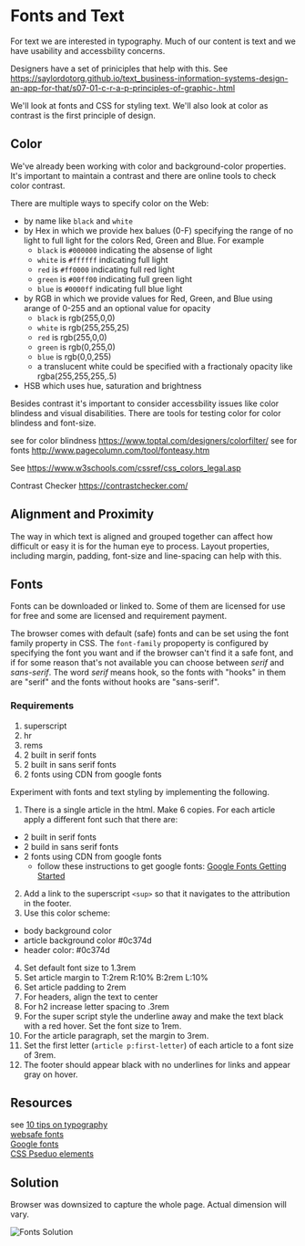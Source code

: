 # Fonts and Text

For text we are interested in typography.  Much of our content is text and we have usability and accessbility concerns.

Designers have a set of priniciples that help with this.  See
https://saylordotorg.github.io/text_business-information-systems-design-an-app-for-that/s07-01-c-r-a-p-principles-of-graphic-.html

We'll look at fonts and CSS for styling text.  We'll also look at color as contrast is the first principle of design.

## Color
We've already been working with color and background-color properties.  It's important to maintain a contrast and there are online tools to check color contrast.  

There are multiple ways to specify color on the Web:
  - by name like `black` and `white`
  - by Hex in which we provide hex balues (0-F) specifying the range of no light to full light for the colors Red, Green and Blue. For example 
    - `black` is `#000000` indicating the absense of light
    - `white` is `#ffffff` indicating full light
    - `red` is `#ff0000` indicating full red light
    - `green` is `#00ff00` indicating full green light
    - `blue` is `#0000ff` indicating full blue light
  - by RGB in which we provide values for Red, Green, and Blue using arange of 0-255 and an optional value for opacity
    - `black` is rgb(255,0,0)
    - `white` is rgb(255,255,25)
    - `red` is rgb(255,0,0) 
    - `green` is rgb(0,255,0) 
    - `blue` is  rgb(0,0,255)
    - a translucent white could be specified with a fractionaly opacity like rgba(255,255,255,.5)
  - HSB which uses hue, saturation and brightness

Besides contrast it's important to consider accessbility issues like color blindess and visual disabilities.  There are tools for testing color for color blindess and font-size.

see for color blindness https://www.toptal.com/designers/colorfilter/
see for fonts http://www.pagecolumn.com/tool/fonteasy.htm


See https://www.w3schools.com/cssref/css_colors_legal.asp 

Contrast Checker https://contrastchecker.com/

## Alignment and Proximity
The way in which text is aligned and grouped together can affect how difficult or easy it is for the human eye to process.  Layout properties, including margin, padding, font-size and line-spacing can help with this.

## Fonts
Fonts can be downloaded or linked to.  Some of them are licensed for use for free and some are licensed and requirement payment.

The browser comes with default (safe) fonts and can be set using the font family property in CSS.  The `font-family` propoperty is configured by specifying the font you want and if the browser can't find it a safe font, and if for some reason that's not available you can choose between *serif* and *sans-serif*.  The word *serif* means hook, so the fonts with "hooks" in them are "serif" and the fonts without hooks are "sans-serif".

### Requirements
1. superscript
1. hr
1. rems
1. 2 built in serif fonts
1. 2 built in sans serif fonts
1. 2 fonts using CDN from google fonts

Experiment with fonts and text styling by implementing the following.

1. There is a single article in the html.  Make 6 copies.  For each article apply a different font such that there are:
  - 2 built in serif fonts
  - 2 build in sans serif fonts
  - 2 fonts using CDN from google fonts
    - follow these instructions to get google fonts: [Google Fonts Getting Started](https://developers.google.com/fonts/docs/getting_started)
2. Add a link to the superscript `<sup>` so that it navigates to the attribution in the footer.
3. Use this color scheme:
  - body background color </a>
  - article background color #0c374d
  - header color: #0c374d
4. Set default font size to 1.3rem
5. Set article margin to T:2rem R:10% B:2rem L:10%
6. Set article padding to 2rem
7. For headers, align the text to center
8. For h2 increase letter spacing to .3rem
9. For the super script style the underline away and make the text black with a red hover. Set the font size to 1rem.
10. For the article paragraph, set the margin to 3rem.
11. Set the first letter (`article p:first-letter`) of each article to a font size of 3rem.
12. The footer should appear black with no underlines for links and appear gray on hover.





## Resources

see [10 tips on typography](https://uxplanet.org/10-tips-on-typography-in-web-design-13a378f4aa0d)  
[websafe fonts](https://www.w3schools.com/cssref/css_websafe_fonts.asp)   
[Google fonts](https://fonts.google.com/)   
[CSS Pseduo elements](https://www.w3schools.com/css/css_pseudo_elements.asp)

## Solution

Browser was downsized to capture the whole page. Actual dimension will vary.  

![Fonts Solution](images/text-fonts.png)



